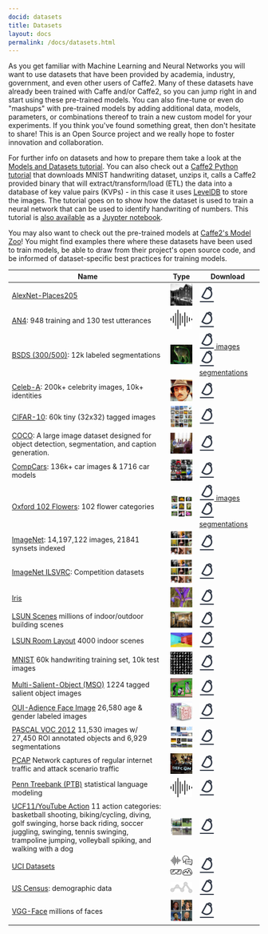 ```yaml
---
docid: datasets
title: Datasets
layout: docs
permalink: /docs/datasets.html
---
```


As you get familiar with Machine Learning and Neural Networks you will want to use datasets that have been provided by academia, industry, government, and even other users of Caffe2. Many of these datasets have already been trained with Caffe and/or Caffe2, so you can jump right in and start using these pre-trained models. You can also fine-tune or even do "mashups" with pre-trained models by adding additional data, models, parameters, or combinations thereof to train a new custom model for your experiments. If you think you've found something great, then don't hesitate to share! This is an Open Source project and we really hope to foster innovation and collaboration.

For further info on datasets and how to prepare them take a look at the [Models and Datasets tutorial](tutorial-models-and-datasets.html). You can also check out a [Caffe2 Python tutorial](tutorial-MNIST.html) that downloads MNIST handwriting dataset, unzips it, calls a Caffe2 provided binary that will extract/transform/load (ETL) the data into a database of key value pairs (KVPs) - in this case it uses [LevelDB](https://github.com/google/leveldb) to store the images. The tutorial goes on to show how the dataset is used to train a neural network that can be used to identify handwriting of numbers. This tutorial is [also available](https://github.com/caffe2/caffe2/blob/master/caffe2/python/tutorials/MNIST.ipynb) as a [Juypter notebook](http://caffe2.ai/docs/tutorials.html#null__tutorials-installation).

You may also want to check out the pre-trained models at [Caffe2's Model Zoo](zoo.html)! You might find examples there where these datasets have been used to train models, be able to draw from their project's open source code, and be informed of dataset-specific best practices for training models.

| Name                       | Type                        | Download                                                                                                                                                                         |
|----------------------------|-----------------------------|------------------------------------------------------------------------------------------------------------------------------------------------------------------------------|
| [AlexNet-Places205](http://places.csail.mit.edu/index.html) | ![images > places recognition](../static/images/boathouse.png) | [![download](../static/images/download.png)](http://places.csail.mit.edu/model/placesCNN_upgraded.tar.gz) |
| [AN4](http://www.speech.cs.cmu.edu/databases/an4/): 948 training and 130 test utterances | ![speech](../static/images/landing-audio.png) | [![download](../static/images/download.png)](http://www.speech.cs.cmu.edu/databases/an4/an4_raw.bigendian.tar.gz) |
| [BSDS (300/500)](https://www2.eecs.berkeley.edu/Research/Projects/CS/vision/bsds/): 12k labeled segmentations | ![image segmentation](../static/images/wolf.jpg) | [![download](../static/images/download.png) images](https://www2.eecs.berkeley.edu/Research/Projects/CS/vision/bsds/BSDS300-images.tgz) [![download](../static/images/download.png) segmentations](https://www2.eecs.berkeley.edu/Research/Projects/CS/vision/bsds/BSDS300-human.tgz)                                          |
| [Celeb-A](http://mmlab.ie.cuhk.edu.hk/projects/CelebA.html): 200k+ celebrity images, 10k+ identities | ![celebrity images](../static/images/celebrity.png) | [![download](../static/images/download.png)](https://www.dropbox.com/sh/8oqt9vytwxb3s4r/AAB06FXaQRUNtjW9ntaoPGvCa?dl=0) |
| [CIFAR-10](https://www.cs.toronto.edu/~kriz/cifar.html): 60k tiny (32x32) tagged images | ![tiny images](../static/images/cifar-tiny.png) | [![download](../static/images/download.png)](https://www.cs.toronto.edu/~kriz/cifar.html) |
| [COCO](http://mscoco.org/dataset/): A large image dataset designed for object detection, segmentation, and caption generation. | ![coco](../static/images/coco.png) | [![download](../static/images/download.png)](http://mscoco.org/dataset/#download)
| [CompCars](http://mmlab.ie.cuhk.edu.hk/datasets/comp_cars/index.html): 136k+ car images & 1716 car models | ![cars](../static/images/cars.png) | [![download](../static/images/download.png)](http://mmlab.ie.cuhk.edu.hk/datasets/comp_cars/index.html) |
| [Oxford 102 Flowers](http://www.robots.ox.ac.uk/~vgg/data/flowers/102/index.html): 102 flower categories | ![flowers](../static/images/flowers.png) | [![download](../static/images/download.png) images](http://www.robots.ox.ac.uk/~vgg/data/flowers/102/102flowers.tgz) [![download](../static/images/download.png) segmentations](http://www.robots.ox.ac.uk/~vgg/data/flowers/102/102segmentations.tgz) |
| [ImageNet](http://image-net.org/): 14,197,122 images, 21841 synsets indexed | ![large range of images](../static/images/imagenet.jpg) | [![download](../static/images/download.png)](http://image-net.org/download) |
| [ImageNet ILSVRC](http://www.image-net.org/challenges/LSVRC/): Competition datasets| ![large range of images](../static/images/imagenet.jpg) | [![download](../static/images/download.png)](http://www.image-net.org/challenges/LSVRC/) |
| [Iris](https://en.wikipedia.org/wiki/Iris_flower_data_set) | ![flowers > classification](../static/images/iris.jpg)    | [![download](../static/images/download.png)](https://en.wikipedia.org/wiki/Iris_flower_data_set) |
| [LSUN Scenes](http://lsun.cs.princeton.edu/2016/) millions of indoor/outdoor building scenes | ![scene classification](../static/images/kitchen.jpg) | [![download](../static/images/download.png)](https://github.com/fyu/lsun/blob/master/download.py) |
| [LSUN Room Layout](http://lsun.cs.princeton.edu/2016/) 4000 indoor scenes | ![scene classification](../static/images/layout.png) | [![download](../static/images/download.png)](https://github.com/fyu/lsun/blob/master/download.py) |
| [MNIST](http://yann.lecun.com/exdb/mnist/) 60k handwriting training set, 10k test images | ![handwriting](../static/images/mnist.png) | [![download](../static/images/download.png)](http://yann.lecun.com/exdb/mnist/) |
| [Multi-Salient-Object (MSO)](http://cs-people.bu.edu/jmzhang/sos.html) 1224 tagged salient object images | ![tagged objects](../static/images/mso.png) | [![download](../static/images/download.png)](http://www.cs.bu.edu/groups/ivc/data/SOS/MSO.zip) |
| [OUI-Adience Face Image](http://www.openu.ac.il/home/hassner/Adience/data.html#agegender) 26,580 age & gender labeled images | ![age, gender](../static/images/age.png) | [![download](../static/images/download.png)](http://www.openu.ac.il/home/hassner/Adience/data.html#agegender) |
| [PASCAL VOC 2012](http://host.robots.ox.ac.uk/pascal/VOC/) 11,530 images w/ 27,450 ROI annotated objects and 6,929 segmentations| ![images > object recognition](../static/images/voc.png) | [![download](../static/images/download.png)](http://host.robots.ox.ac.uk/pascal/VOC/) |
| [PCAP](http://www.netresec.com/?page=PcapFiles) Network captures of regular internet traffic and attack scenario traffic | ![network capture](../static/images/defcon.jpg) | [![download](../static/images/download.png)](http://www.netresec.com/?page=PcapFiles) |
| [Penn Treebank (PTB)](http://www.fit.vutbr.cz/~imikolov/rnnlm/) statistical language modeling | ![language](../static/images/landing-audio.png) | [![download](../static/images/download.png)](http://www.fit.vutbr.cz/~imikolov/rnnlm/simple-examples.tgz)
| [UCF11/YouTube Action](http://crcv.ucf.edu/data/UCF_YouTube_Action.php) 11 action categories: basketball shooting, biking/cycling, diving, golf swinging, horse back riding, soccer juggling, swinging, tennis swinging, trampoline jumping, volleyball spiking, and walking with a dog | ![video > action](../static/images/action.jpg) | [![download](../static/images/download.png)](http://crcv.ucf.edu/data/UCF_YouTube_Action.php) |
| [UCI Datasets](https://archive.ics.uci.edu/ml/datasets.html) | ![variety](../static/images/caffe2variety.png) | [![download](../static/images/download.png)](https://archive.ics.uci.edu/ml/datasets.html) |
| [US Census](https://catalog.data.gov/dataset): demographic data | ![line graph](../static/images/linegraph.png)            | [![download](../static/images/download.png)](https://catalog.data.gov/dataset) |
| [VGG-Face](http://www.robots.ox.ac.uk/~vgg/software/vgg_face/) millions of faces | ![faces](../static/images/faces.jpg) | [![download](../static/images/download.png)](http://www.robots.ox.ac.uk/~vgg/software/vgg_face/src/vgg_face_caffe.tar.gz)|
